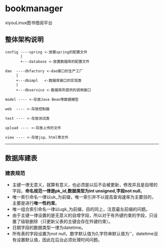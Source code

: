 # bookmanager
xiyouLinux图书借阅平台

## 整体架构说明

```
config ----spring <-放置spring的配置文件  
       | 
       +---database <-放置数据库的配置文件  

dao  ----dbfactory <-dao接口的生产工厂  
     |
     +---dbimpl   <-数据库接口的实现类  
     |
     +---dbservice <-数据库所提供的调用接口  

model ---- <-存放Java Bean等数据模型  

web  ---- <-存放控制器  

test ---- <-存放测试类  

upload ---- <-存放上传的文件  

view ---- <-存放jsp、html等文件
```
---
## 数据库建表
### 建表规范
- 主键一律无意义，就算有意义，也必须是以后不会被更新，修改并且是自增的字段。**命名规范一律是pk_id,数据类型为int unsigned,字段not null**。
- 唯一索引命名一律以uk_为前缀，唯一索引并不以提高查询速率为主要目的，主要是进行**唯一性约束**。
- 唯一组合索引命名一律以ugk_为前缀，目的同上，注意最左前缀的问题。
- 由于主键一律设置的是无意义的自增字段，所以对于有外键约束的字段，只设置了级联删除（只更新父表的主键会存在外键约束）。
- 日期字段的数据类型一律为datetime。
- 所有表的字段设置为not null，数字默认值为0,字符串默认值为''，datetime没有设置默认值，因此在后台必须处理时间问题。
